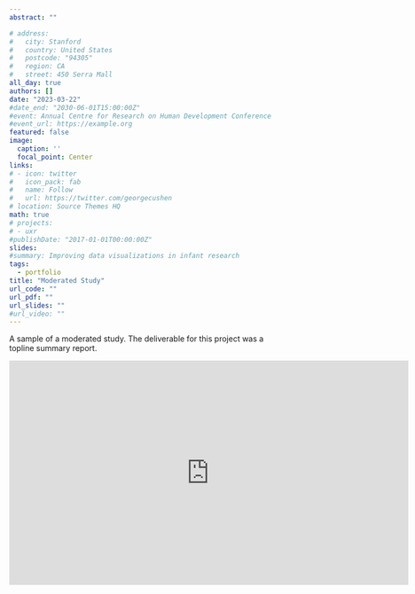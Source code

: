 ```yaml
---
abstract: ""

# address:
#   city: Stanford
#   country: United States
#   postcode: "94305"
#   region: CA
#   street: 450 Serra Mall
all_day: true
authors: []
date: "2023-03-22"
#date_end: "2030-06-01T15:00:00Z"
#event: Annual Centre for Research on Human Development Conference
#event_url: https://example.org
featured: false
image:
  caption: ''
  focal_point: Center
links:
# - icon: twitter
#   icon_pack: fab
#   name: Follow
#   url: https://twitter.com/georgecushen
# location: Source Themes HQ
math: true
# projects:
# - uxr
#publishDate: "2017-01-01T00:00:00Z"
slides: 
#summary: Improving data visualizations in infant research
tags:
  - portfolio
title: "Moderated Study"
url_code: ""
url_pdf: ""
url_slides: ""
#url_video: ""
---
```

A sample of a moderated study. The deliverable for this project was a topline summary report.

<iframe src="https://onedrive.live.com/embed?cid=77FAE923E34BC1FE&resid=77FAE923E34BC1FE%2111094&authkey=AEo4xNJa65MaAb0&em=2" width="720" height="405" frameborder="0" scrolling="no"></iframe>
